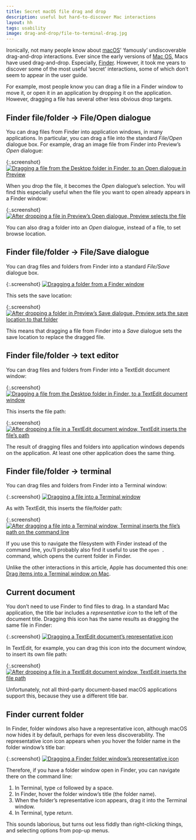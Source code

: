 ```yaml
---
title: Secret macOS file drag and drop
description: useful but hard-to-discover Mac interactions
layout: hh
tags: usability
image: drag-and-drop/file-to-terminal-drag.jpg
---
```


Ironically, not many people know about [macOS](https://en.wikipedia.org/wiki/MacOS)’
‘famously’ undiscoverable drag-and-drop interactions.
Ever since the early versions of [Mac OS](https://en.wikipedia.org/wiki/Classic_Mac_OS),
Macs have used drag-and-drop.
Especially, [Finder](https://en.wikipedia.org/wiki/Finder_(software)).
However, it took me years to discover some of the most useful ‘secret’ interactions,
some of which don’t seem to appear in the user guide.

For example, most people know you can drag a file in a Finder window to move it,
or open it in an application by dropping it on the application.
However, dragging a file has several other less obvious drop targets.

## Finder file/folder → File/Open dialogue

You can drag files from Finder into application windows, in many applications.
In particular, you can drag a file into the standard _File/Open_ dialogue box.
For example, drag an image file from Finder into Preview’s _Open_ dialogue:

{:.screenshot}
[![Dragging a file from the Desktop folder in Finder, to an Open dialogue in Preview](drag-and-drop/file-to-open-dialogue-drag.webp)](drag-and-drop/file-to-open-dialogue-drag.webp)

When you drop the file, it becomes the _Open_ dialogue’s selection.
You will find this especially useful when the file you want to open already appears in a Finder window:

{:.screenshot}
[![After dropping a file in Preview’s Open dialogue, Preview selects the file](drag-and-drop/file-to-open-dialogue-drop.webp)](drag-and-drop/file-to-open-dialogue-drop.webp)

You can also drag a folder into an _Open_ dialogue, instead of a file,
to set browse location.

## Finder file/folder → File/Save dialogue

You can drag files and folders from Finder into a standard _File/Save_ dialogue box.

{:.screenshot}
[![Dragging a folder from a Finder window](drag-and-drop/folder-drag.webp)](drag-and-drop/folder-drag.webp)

This sets the save location:

{:.screenshot}
[![After dropping a folder in Preview’s Save dialogue, Preview sets the save location to that folder](drag-and-drop/folder-to-save-dialogue-drop.webp)](drag-and-drop/folder-to-save-dialogue-drop.webp)

This means that dragging a file from Finder into a _Save_ dialogue sets the save
location to replace the dragged file.

## Finder file/folder → text editor

You can drag files and folders from Finder into a TextEdit document window:

{:.screenshot}
[![Dragging a file from the Desktop folder in Finder, to a TextEdit document window](drag-and-drop/file-to-editor-drag.webp)](drag-and-drop/file-to-editor-drag.webp)

This inserts the file path:

{:.screenshot}
[![After dropping a file in a TextEdit document window, TextEdit inserts the file’s path](drag-and-drop/file-to-editor-drop.webp)](drag-and-drop/file-to-editor-drop.webp)

The result of dragging files and folders into application windows depends on the application.
At least one other application does the same thing.

## Finder file/folder → terminal

You can drag files and folders from Finder into a Terminal window:

{:.screenshot}
[![Dragging a file into a Terminal window](drag-and-drop/file-to-terminal-drag.webp)](drag-and-drop/file-to-terminal-drag.webp)

As with TextEdit, this inserts the file/folder path:

{:.screenshot}
[![After dragging a file into a Terminal window, Terminal inserts the file’s path on the command line](drag-and-drop/file-to-terminal-drop.webp)](drag-and-drop/file-to-terminal-drop.webp)

If you use this to navigate the filesystem with Finder instead of the command line,
you’ll probably also find it useful to use the `open .` command,
which opens the current folder in Finder.

Unlike the other interactions in this article, Apple has documented this one:
[Drag items into a Terminal window on Mac](https://support.apple.com/en-gb/guide/terminal/trml106/mac).

## Current document

You don’t need to use Finder to find files to drag.
In a standard Mac application,
the title bar includes a _representative icon_ to the left of the document title.
Dragging this icon has the same results as dragging the same file in Finder:

{:.screenshot}
[![Dragging a TextEdit document’s representative icon](drag-and-drop/self-to-editor-drag.webp)](drag-and-drop/self-to-editor-drag.webp)

In TextEdit, for example, you can drag this icon into the document window, to insert its own file path:

{:.screenshot}
[![After dropping a file in a TextEdit document window, TextEdit inserts the file path](drag-and-drop/self-to-editor-drop.webp)](drag-and-drop/self-to-editor-drop.webp)

Unfortunately, not all third-party document-based macOS applications support this,
because they use a different title bar.

## Finder current folder

In Finder, folder windows also have a representative icon,
although macOS now hides it by default, perhaps for even less discoverability.
The representative icon icon appears when you hover the folder name in the folder window’s title bar:

{:.screenshot}
[![Dragging a Finder folder window’s representative icon](drag-and-drop/folder-self-drag.webp)](drag-and-drop/folder-self-drag.webp)

Therefore, if you have a folder window open in Finder, you can navigate there on the command line:

1. In Terminal, type `cd` followed by a space.
2. In Finder, hover the folder window’s title (the folder name).
3. When the folder’s representative icon appears, drag it into the Terminal window.
4. In Terminal, type _return_.

This sounds laborious, but turns out less fiddly than right-clicking things,
and selecting options from pop-up menus.


